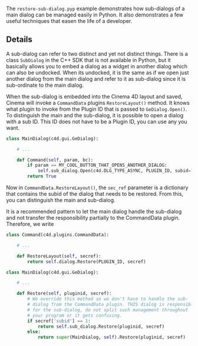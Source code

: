 The `restore-sub-dialog.pyp` example demonstrates how sub-dialogs of a main
dialog can be managed easily in Python. It also demonstrates a few useful
techniques that easen the life of a developer.

## Details

A sub-dialog can refer to two distinct and yet not distinct things. There
is a class `SubDialog` in the C++ SDK that is not available in Python, but
it basically allows you to embed a dialog as a widget in another dialog which
can also be undocked. When its undocked, it is the same as if we open just
another dialog from the main dialog and refer to it as sub-dialog since it
is sub-ordinate to the main dialog.

When the sub-dialog is embedded into the Cinema 4D layout and saved, Cinema
will invoke a `CommandData` plugins `RestoreLayout()` method. It knows what
plugin to invoke from the Plugin ID that is passed to `GeDialog.Open()`. To
distinguish the main and the sub-dialog, it is possible to open a dialog
with a sub ID. This ID does not have to be a Plugin ID, you can use any you
want.

```python
class MainDialog(c4d.gui.GeDialog):

    # ...

    def Command(self, param, bc):
        if param == MY_COOL_BUTTON_THAT_OPENS_ANOTHER_DIALOG:
            self.sub_dialog.Open(c4d.DLG_TYPE_ASYNC, PLUGIN_ID, subid=1)
        return True
```

Now in `CommandData.RestoreLayout()`, the `sec_ref` parameter is a dictionary
that contains the subid of the dialog that needs to be restored. From this,
you can distinguish the main and sub-dialog.

It is a recommended pattern to let the main dialog handle the sub-dialog and
not transfer the responsibility partially to the CommandData plugin. Therefore,
we write

```python
class Command(c4d.plugins.CommandData):

    # ...

    def RestoreLayout(self, secref):
        return self.dialog.Restore(PLUGIN_ID, secref)

class MainDialog(c4d.gui.GeDialog):

    # ...

    def Restore(self, pluginid, secref):
        # We override this method so we don't have to handle the sub-
        # dialog from the CommandData plugin. THIS dialog is responsible
        # for the sub-dialog, do not split such management throughout
        # your program or it gets confusing.
        if secref['subid'] == 1:
            return self.sub_dialog.Restore(pluginid, secref)
        else:
            return super(MainDialog, self).Restore(pluginid, secref)
```

